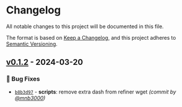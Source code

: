 # Changelog
All notable changes to this project will be documented in this file.

The format is based on [Keep a Changelog](https://keepachangelog.com/en/1.0.0/),
and this project adheres to [Semantic Versioning](https://semver.org/spec/v2.0.0.html).

## [v0.1.2] - 2024-03-20
### :bug: Bug Fixes
- [`b8b3d97`](https://github.com/mnb3000/a1111-forge-svd-docker/commit/b8b3d97d53c53435dc2e188736126d79b781d191) - **scripts**: remove extra dash from refiner wget *(commit by [@mnb3000](https://github.com/mnb3000))*


[v0.1.2]: https://github.com/mnb3000/a1111-forge-svd-docker/compare/v0.1.1...v0.1.2